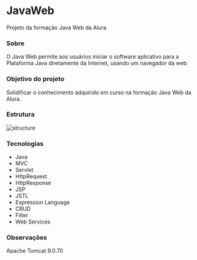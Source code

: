 # JavaWeb
Projeto da formação Java Web da Alura

<h3>Sobre</h3>
<p>O Java Web permite aos usuários iniciar o software aplicativo para a Plataforma Java diretamente da Internet, usando um navegador da web.</p>

<h3>Objetivo do projeto</h3>
<p>Solidificar o conhecimento adquirido em curso na formação Java Web da Alura.</p>

<h3>Estrutura</h3>

![structure](https://user-images.githubusercontent.com/106784981/214854625-f0356a52-b380-491c-9a4a-7d356d621f51.png)
            
<h3>Tecnologias</h3>
<ul>
<li>Java</li>
<li>MVC</li>
<li>Servlet</li>
<li>HttpRequest</li>
<li>HttpResponse</li>
<li>JSP</li>
<li>JSTL</li>
<li>Expression Language</li>
<li>CRUD</li>
<li>Filter</li>
<li>Web Services</li>
</ul>

<h3>Observações</h3>
<p>Apache Tomcat 9.0.70</p>
